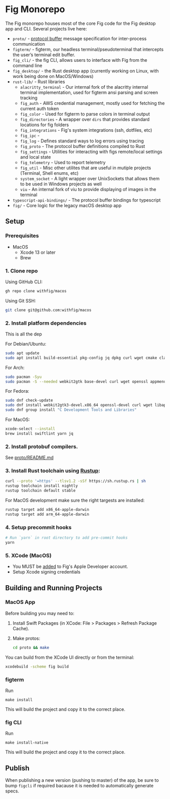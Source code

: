 # Fig Monorepo

The Fig monorepo houses most of the core Fig code for the Fig desktop app
and CLI. Several projects live here:

- `proto/` - [protocol buffer](https://developers.google.com/protocol-buffers/) message specification for inter-process communication
- `figterm/` - figterm, our headless terminal/pseudoterminal that intercepts the user’s terminal edit buffer.
- `fig_cli/` - the fig CLI, allows users to interface with Fig from the command line
- `fig_desktop/` - the Rust desktop app (currently working on Linux, with work being done on MacOS/Windows)
- `rust-lib/` - Rust libraries
    - `alacritty_terminal` - Our internal fork of the alacritty internal terminal implementation, used for figterm ansi parsing and screen tracking
    - `fig_auth` - AWS credential management, mostly used for fetching the current auth token
    - `fig_color` - Used for figterm to parse colors in terminal output
    - `fig_directories` - A wrapper over `dirs` that provides standard locations for fig folders
    - `fig_integrations` - Fig's system integrations (ssh, dotfiles, etc)
    - `fig_ipc` - 
    - `fig_log` - Defines standard ways to log errors using tracing
    - `fig_proto` - The protocol buffer definitions compiled to Rust
    - `fig_settings` - Utilities for interacting with figs remote/local settings and local state
    - `fig_telemetry` - Used to report telemetry 
    - `fig_util` - Misc other utilites that are useful in mutiple projects (Terminal, Shell enums, etc)
    - `system_socket` - A light wrapper over UnixSockets that allows them to be used in Windows projects as well
    - `viu` - An internal fork of viu to provide displaying of images in the terminal
- `typescript-api-bindings/` - The protocol buffer bindings for typescript
- `fig/` - Core logic for the legacy macOS desktop app

## Setup

### Prerequisites 

- MacOS
  - Xcode 13 or later
  - Brew

### 1. Clone repo

Using GitHub CLI:

```bash
gh repo clone withfig/macos
```

Using Git SSH:
```bash
git clone git@github.com:withfig/macos
```

### 2. Install platform dependencies

This is all the dep

For Debian/Ubuntu:

```bash
sudo apt update
sudo apt install build-essential pkg-config jq dpkg curl wget cmake clang libssl-dev libgtk-3-dev libayatana-appindicator3-dev librsvg2-dev libdbus-1-dev libwebkit2gtk-4.0-dev valac libibus-1.0-dev libglib2.0-dev sqlite3
```

For Arch:

```bash
sudo pacman -Syu
sudo pacman -S --needed webkit2gtk base-devel curl wget openssl appmenu-gtk-module gtk3 libappindicator-gtk3 librsvg libvips cmake jq pkgconf
```

For Fedora:

```bash
sudo dnf check-update
sudo dnf install webkit2gtk3-devel.x86_64 openssl-devel curl wget libappindicator-gtk3 librsvg2-devel jq
sudo dnf group install "C Development Tools and Libraries"
```

For MacOS:

```bash
xcode-select --install
brew install swiftlint yarn jq
```

### 2. Install protobuf compilers.

See [proto/README.md](https://github.com/withfig/macos/blob/develop/proto/README.md)

### 3. Install Rust toolchain using [Rustup](https://rustup.rs): 

```bash
curl --proto '=https' --tlsv1.2 -sSf https://sh.rustup.rs | sh
rustup toolchain install nightly
rustup toolchain default stable
```

For MacOS development make sure the right targests are installed:

```bash
rustup target add x86_64-apple-darwin
rustup target add arm_64-apple-darwin
```

### 4. Setup precommit hooks

```bash
# Run `yarn` in root directory to add pre-commit hooks
yarn
```

### 5. XCode (MacOS)
 - You MUST be [added](https://appstoreconnect.apple.com/access/users) to Fig's Apple Developer account. 
 - Setup Xcode signing credentials

## Building and Running Projects

### MacOS App

Before building you may need to:

1. Install Swift Packages (in XCode: File > Packages > Refresh Package Cache).

2. Make protos:
   ```bash
   cd proto && make
   ```

You can build from the XCode UI directly or from the terminal:
```bash
xcodebuild -scheme fig build
```

### figterm

Run
```
make install
```
This will build the project and copy it to the correct place.

### fig CLI

Run
```
make install-native
```
This will build the project and copy it to the correct place.

## Publish 

When publishing a new version (pushing to master) of the app, be sure to bump `figcli` if required bacause it is needed to automatically generate specs.
